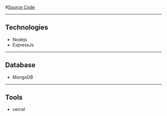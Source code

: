 #[Source Code](https://github.com/redwan100/school-website-server)

---

## Technologies

- Nodejs
- ExpressJs

---

## Database

- MongoDB

---

## Tools

- vercel
